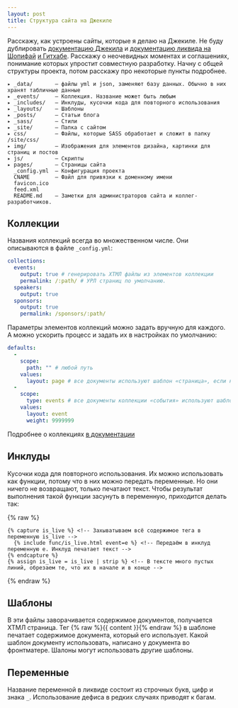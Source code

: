```yaml
---
layout: post
title: Структура сайта на Джекиле
---
```


Расскажу, как устроены сайты, которые я делаю на Джекиле. Не буду дублировать [документацию Джекила](https://jekyllrb.com/docs/home/) и [документацию ликвида на Шопифай](https://shopify.github.io/liquid/) [и Гитхабе](https://github.com/Shopify/liquid/wiki/Liquid-for-Designers). Расскажу о неочевидных моментах и соглашениях, понимание которых упростит совместную разработку. Начну с общей структуры проекта, потом расскажу про некоторые пункты подробнее.

```
▸ _data/       — файлы yml и json, заменяют базу данных. Обычно в них хранят табличные данные
▸ _events/     — Коллекция. Название может быть любым
▸ _includes/   — Инклуды, кусочки кода для повторного использования
▸ _layouts/    — Шаблоны
▸ _posts/      — Статьи блога
▸ _sass/       — Стили
▸ _site/       — Папка с сайтом
▸ css/         — Файлы, которые SASS обработает и сложит в папку /site/css/
▸ img/         — Изображения для элементов дизайна, картинки для страниц и постов
▸ js/          — Скрипты
▸ pages/       — Страницы сайта
  _config.yml  — Конфигурация проекта
  CNAME        — Файл для привязки к доменному имени
  favicon.ico
  feed.xml
  README.md    — Заметки для администраторов сайта и коллег-разработчиков.
```

Коллекции
---
Названия коллекций всегда во множественном числе. Они описываются в файле `_config.yml`:

``` yml
collections:
  events:
    output: true # генерировать ХТМЛ файлы из элементов коллекции
    permalink: /:path/ # УРЛ страниц по умолчанию.
  speakers:
    output: true
  sponsors:
    output: true
    permalink: /sponsors/:path/
```

Параметры элементов коллекций можно задать вручную для каждого. А можно ускорить процесс и задать их в настройках по умолчанию:

``` yml
defaults:
  -
    scope:
      path: "" # любой путь
    values:
      layout: page # все документы используют шаблон «страница», если не указан другой
  -
    scope:
      type: events # все документы коллекции «события» используют шаблон «событие». Переменную «вес» я ввёл для управления порядком событий.
    values:
      layout: event
      weight: 9999999
```

Подробнее о коллекциях [в документации](https://jekyllrb.com/docs/collections/)


Инклуды
---
Кусочки кода для повторного использования. Их можно использовать как функции, потому что в них можно передать переменные. Но они ничего не возвращают, только печатают текст. Чтобы результат выполнения такой функции засунуть в переменную, приходится делать так:

{% raw %}
``` liquid
{% capture is_live %} <!-- Захыватываем всё содержимое тега в переменную is_live -->
  {% include func/is_live.html event=e %} <!-- Передаём в инклуд переменную е. Инклуд печатает текст -->
{% endcapture %}
{% assign is_live = is_live | strip %} <!-- В тексте много пустых линий, обрезаем те, что их в начале и в конце -->
```
{% endraw %}


Шаблоны
---
В эти файлы заворачивается содержимое документов, получается ХТМЛ страница. Тег {% raw %}{{ content }}{% endraw %} в шаблоне печатает содержимое документа, который его использует. Какой шаблон документу использовать, написано у документа во фронтматере. Шалоны могут использовать другие шаблоны.


Переменные
---
Название переменной в ликвиде состоит из строчных букв, цифр и знака `_`. Использование дефиса в редких случаях приводят к багам.
